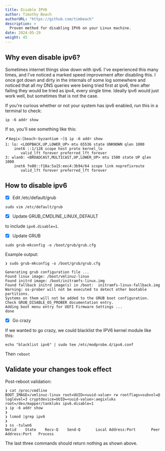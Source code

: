 ```yaml
---
title: Disable IPV6
author: Timothy Beach
authorURL: "https://github.com/timbeach"
description: >
  Proven method for disabling IPV6 on your Linux machine.
date: 2024-05-29
weight: 45
---
```


## Why even disable ipv6?

Sometimes internet things slow down with ipv6. I've experienced this many times, and I've noticed a marked speed improvement after disabling this. I once got down and dirty in the internals of some log somewhere and noticed that all my DNS queries were being tried first at ipv6, then after failing they would be tried as ipv4, every single time. Ideally ipv6 would just work well, but sometimes that is not the case.

If you're curious whether or not your system has ipv6 enabled, run this in a terminal to check: 
``` Shell 
ip -6 addr show
``` 

If so, you'll see something like this:
``` Shell
🪶Aegix:[beach✨byzantium ~]$ ip -6 addr show
1: lo: <LOOPBACK,UP,LOWER_UP> mtu 65536 state UNKNOWN qlen 1000
    inet6 ::1/128 scope host proto kernel_lo
       valid_lft forever preferred_lft forever
3: wlan0: <BROADCAST,MULTICAST,UP,LOWER_UP> mtu 1500 state UP qlen 1000
    inet6 fe80::f18a:5a15:eec4:3b94/64 scope link noprefixroute
       valid_lft forever preferred_lft forever
```

## How to disable ipv6

- [x] Edit /etc/default/grub

``` Shell 
sudo vim /etc/default/grub
```

- [x] Update GRUB_CMDLINE_LINUX_DEFAULT 

to include `ipv6.disable=1`. 

- [x] Update GRUB 

``` Shell 
sudo grub-mkconfig -o /boot/grub/grub.cfg
``` 

Example output:
``` Shell
❯ sudo grub-mkconfig -o /boot/grub/grub.cfg

Generating grub configuration file ...
Found linux image: /boot/vmlinuz-linux
Found initrd image: /boot/initramfs-linux.img
Found fallback initrd image(s) in /boot:  initramfs-linux-fallback.img
Warning: os-prober will not be executed to detect other bootable partitions.
Systems on them will not be added to the GRUB boot configuration.
Check GRUB_DISABLE_OS_PROBER documentation entry.
Adding boot menu entry for UEFI Firmware Settings ...
done
```

- [x] Go crazy

If we wanted to go crazy, we could blacklist the IPV6 kernel module like this: 
``` Shell 
echo "blacklist ipv6" | sudo tee /etc/modprobe.d/ipv6.conf
``` 

Then `reboot` 

## Validate your changes took effect

Post-reboot validation: 
``` Shell
❯ cat /proc/cmdline
BOOT_IMAGE=/vmlinuz-linux root=UUID=<uuid-value> rw rootflags=subvol=@ loglevel=3 cryptdevice=UUID=<uuid-value>:aegixluks root=/dev/mapper/tankluks ipv6.disable=1
❯ ip -6 addr show
❯
❯ lsmod |grep ipv6
❯
❯ ss -tulwn6
Netid    State    Recv-Q    Send-Q       Local Address:Port       Peer Address:Port   Process
```
The last three commands should return nothing as shown above.
